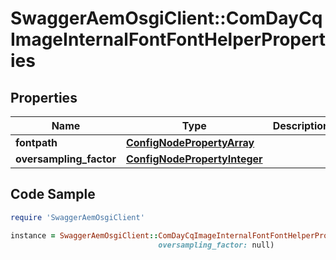 # SwaggerAemOsgiClient::ComDayCqImageInternalFontFontHelperProperties

## Properties

Name | Type | Description | Notes
------------ | ------------- | ------------- | -------------
**fontpath** | [**ConfigNodePropertyArray**](ConfigNodePropertyArray.md) |  | [optional] 
**oversampling_factor** | [**ConfigNodePropertyInteger**](ConfigNodePropertyInteger.md) |  | [optional] 

## Code Sample

```ruby
require 'SwaggerAemOsgiClient'

instance = SwaggerAemOsgiClient::ComDayCqImageInternalFontFontHelperProperties.new(fontpath: null,
                                 oversampling_factor: null)
```


